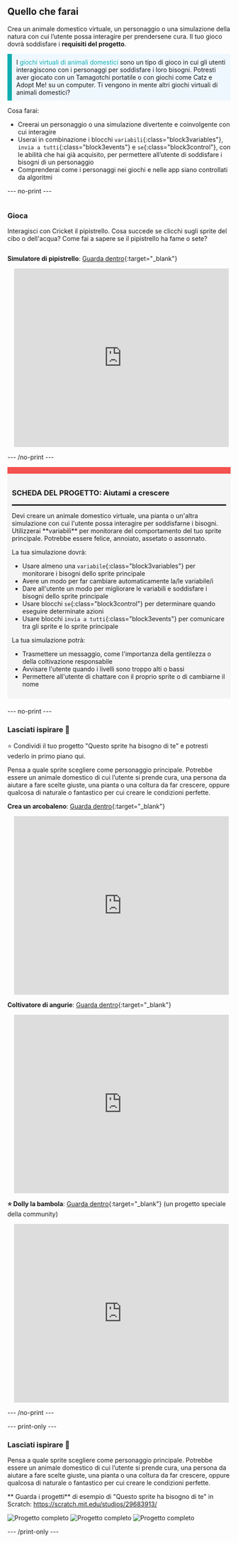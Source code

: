 ## Quello che farai

Crea un animale domestico virtuale, un personaggio o una simulazione della natura con cui l’utente possa interagire per prendersene cura. Il tuo gioco dovrà soddisfare i **requisiti del progetto**.

<p style="border-left: solid; border-width:10px; border-color: #0faeb0; background-color: aliceblue; padding: 10px;">
I <span style="color: #0faeb0">giochi virtuali di animali domestici</span> sono un tipo di gioco in cui gli utenti interagiscono con i personaggi per soddisfare i loro bisogni. Potresti aver giocato con un Tamagotchi portatile o con giochi come Catz e Adopt Me! su un computer. Ti vengono in mente altri giochi virtuali di animali domestici?
</p>

Cosa farai:
+ Creerai un personaggio o una simulazione divertente e coinvolgente con cui interagire
+ Userai in combinazione i blocchi `variabili`{:class="block3variables"}, `invia a tutti`{:class="block3events"} e `se`{:class="block3control"}, con le abilità che hai già acquisito, per permettere all’utente di soddisfare i bisogni di un personaggio
+ Comprenderai come i personaggi nei giochi e nelle app siano controllati da algoritmi

--- no-print ---

<div style="display: flex; flex-wrap: wrap">
<div style="flex-basis: 200px; flex-grow: 1">

### Gioca

Interagisci con Cricket il pipistrello. Cosa succede se clicchi sugli sprite del cibo o dell'acqua? Come fai a sapere se il pipistrello ha fame o sete?

</div>
<div>

**Simulatore di pipistrello**: [Guarda dentro](https://scratch.mit.edu/projects/530008968/editor){:target="_blank"}
<div class="scratch-preview" style="margin-left: 15px;">
  <iframe allowtransparency="true" width="485" height="402" src="https://scratch.mit.edu/projects/embed/530008968/?autostart=false" frameborder="0"></iframe>
</div>

</div>
</div>

--- /no-print ---

<div style="border-top: 15px solid #f3524f; background-color: whitesmoke; margin-bottom: 20px; padding: 10px;">

### SCHEDA DEL PROGETTO: Aiutami a crescere
<hr style="border-top: 2px solid black;">
Devi creare un animale domestico virtuale, una pianta o un'altra simulazione con cui l'utente possa interagire per soddisfarne i bisogni. Utilizzerai **variabili** per monitorare del comportamento del tuo sprite principale. Potrebbe essere felice, annoiato, assetato o assonnato. 

La tua simulazione dovrà:
+ Usare almeno una `variabile`{:class="block3variables"} per monitorare i bisogni dello sprite principale
+ Avere un modo per far cambiare automaticamente la/le variabile/i
+ Dare all'utente un modo per migliorare le variabili e soddisfare i bisogni dello sprite principale
+ Usare blocchi `se`{:class="block3control"} per determinare quando eseguire determinate azioni
+ Usare blocchi `invia a tutti`{:class="block3events"} per comunicare tra gli sprite e lo sprite principale

La tua simulazione potrà:
+ Trasmettere un messaggio, come l'importanza della gentilezza o della coltivazione responsabile
+ Avvisare l'utente quando i livelli sono troppo alti o bassi
+ Permettere all'utente di chattare con il proprio sprite o di cambiarne il nome
</div>

--- no-print ---

### Lasciati ispirare 💭

⭐ Condividi il tuo progetto "Questo sprite ha bisogno di te" e potresti vederlo in primo piano qui.

Pensa a quale sprite scegliere come personaggio principale. Potrebbe essere un animale domestico di cui l’utente si prende cura, una persona da aiutare a fare scelte giuste, una pianta o una coltura da far crescere, oppure qualcosa di naturale o fantastico per cui creare le condizioni perfette.

**Crea un arcobaleno**: [Guarda dentro](https://scratch.mit.edu/projects/530034441/editor){:target="_blank"}
<div class="scratch-preview" style="margin-left: 15px;">
  <iframe allowtransparency="true" width="485" height="402" src="https://scratch.mit.edu/projects/embed/530034441/?autostart=false" frameborder="0"></iframe>
</div>

**Coltivatore di angurie**: [Guarda dentro](https://scratch.mit.edu/projects/531858794/editor){:target="_blank"}
<div class="scratch-preview" style="margin-left: 15px;">
  <iframe allowtransparency="true" width="485" height="402" src="https://scratch.mit.edu/projects/embed/531858794/?autostart=false" frameborder="0"></iframe>
</div>

**⭐ Dolly la bambola**: [Guarda dentro](https://scratch.mit.edu/projects/799871118/editor){:target="_blank"} (un progetto speciale della community)
<div class="scratch-preview" style="margin-left: 15px;">
  <iframe allowtransparency="true" width="485" height="402" src="https://scratch.mit.edu/projects/embed/799871118/?autostart=false" frameborder="0"></iframe>
</div>

--- /no-print ---

--- print-only ---

### Lasciati ispirare 💭

Pensa a quale sprite scegliere come personaggio principale. Potrebbe essere un animale domestico di cui l’utente si prende cura, una persona da aiutare a fare scelte giuste, una pianta o una coltura da far crescere, oppure qualcosa di naturale o fantastico per cui creare le condizioni perfette.

** Guarda i progetti** di esempio di "Questo sprite ha bisogno di te" in Scratch: https://scratch.mit.edu/studios/29683913/

![Progetto completo](images/bat-project.png) ![Progetto completo](images/watermelon-project.png) ![Progetto completo](images/rainbow-project.png)

--- /print-only ---


